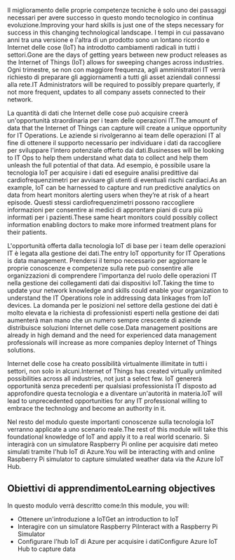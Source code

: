<!--Video script: It began with Personal Digital Assistants, then smartphones and now everything from smart watches to smart thermostats are connecting people with more information than ever before. Once limited to just PCs, the Internet now allows anything that has valuable information to go online. How does this trend have the potential to impact all aspects of IT professional’s role? More importantly, how can IT professionals prepare for the Internet of Things?-->

<span data-ttu-id="3477f-101">Il miglioramento delle proprie competenze tecniche è solo uno dei passaggi necessari per avere successo in questo mondo tecnologico in continua evoluzione.</span><span class="sxs-lookup"><span data-stu-id="3477f-101">Improving your hard skills is just one of the steps necessary for success in this changing technological landscape.</span></span> <span data-ttu-id="3477f-102">I tempi in cui passavano anni tra una versione e l'altra di un prodotto sono un lontano ricordo e Internet delle cose (IoT) ha introdotto cambiamenti radicali in tutti i settori.</span><span class="sxs-lookup"><span data-stu-id="3477f-102">Gone are the days of getting years between new product releases as the Internet of Things (IoT) allows for sweeping changes across industries.</span></span> <span data-ttu-id="3477f-103">Ogni trimestre, se non con maggiore frequenza, agli amministratori IT verrà richiesto di preparare gli aggiornamenti a tutti gli asset aziendali connessi alla rete.</span><span class="sxs-lookup"><span data-stu-id="3477f-103">IT Administrators will be required to possibly prepare quarterly, if not more frequent, updates to all company assets connected to their network.</span></span>

<span data-ttu-id="3477f-104">La quantità di dati che Internet delle cose può acquisire creerà un'opportunità straordinaria per i team delle operazioni IT.</span><span class="sxs-lookup"><span data-stu-id="3477f-104">The amount of data that the Internet of Things can capture will create a unique opportunity for IT Operations.</span></span> <span data-ttu-id="3477f-105">Le aziende si rivolgeranno ai team delle operazioni IT al fine di ottenere il supporto necessario per individuare i dati da raccogliere per sviluppare l'intero potenziale offerto dai dati.</span><span class="sxs-lookup"><span data-stu-id="3477f-105">Businesses will be looking to IT Ops to help them understand what data to collect and help them unleash the full potential of that data.</span></span> <span data-ttu-id="3477f-106">Ad esempio, è possibile usare la tecnologia IoT per acquisire i dati ed eseguire analisi predittive dai cardiofrequenzimetri per avvisare gli utenti di eventuali rischi cardiaci.</span><span class="sxs-lookup"><span data-stu-id="3477f-106">As an example, IoT can be harnessed to capture and run predictive analytics on data from heart monitors alerting users when they’re at risk of a heart episode.</span></span> <span data-ttu-id="3477f-107">Questi stessi cardiofrequenzimetri possono raccogliere informazioni per consentire ai medici di approntare piani di cura più informati per i pazienti.</span><span class="sxs-lookup"><span data-stu-id="3477f-107">These same heart monitors could possibly collect information enabling doctors to make more informed treatment plans for their patients.</span></span>

<span data-ttu-id="3477f-108">L'opportunità offerta dalla tecnologia IoT di base per i team delle operazioni IT è legata alla gestione dei dati.</span><span class="sxs-lookup"><span data-stu-id="3477f-108">The entry IoT opportunity for IT Operations is data management.</span></span> <span data-ttu-id="3477f-109">Prendersi il tempo necessario per aggiornare le proprie conoscenze e competenze sulla rete può consentire alle organizzazioni di comprendere l'importanza del ruolo delle operazioni IT nella gestione dei collegamenti dati dai dispositivi IoT.</span><span class="sxs-lookup"><span data-stu-id="3477f-109">Taking the time to update your network knowledge and skills could enable your organization to understand the IT Operations role in addressing data linkages from IoT devices.</span></span> <span data-ttu-id="3477f-110">La domanda per le posizioni nel settore della gestione dei dati è molto elevata e la richiesta di professionisti esperti nella gestione dei dati aumenterà man mano che un numero sempre crescente di aziende distribuisce soluzioni Internet delle cose.</span><span class="sxs-lookup"><span data-stu-id="3477f-110">Data management positions are already in high demand and the need for experienced data management professionals will increase as more companies deploy Internet of Things solutions.</span></span>

<span data-ttu-id="3477f-111">Internet delle cose ha creato possibilità virtualmente illimitate in tutti i settori, non solo in alcuni.</span><span class="sxs-lookup"><span data-stu-id="3477f-111">Internet of Things has created virtually unlimited possibilities across all industries, not just a select few.</span></span> <span data-ttu-id="3477f-112">IoT genererà opportunità senza precedenti per qualsiasi professionista IT disposto ad approfondire questa tecnologia e a diventare un'autorità in materia.</span><span class="sxs-lookup"><span data-stu-id="3477f-112">IoT will lead to unprecedented opportunities for any IT professional willing to embrace the technology and become an authority in it.</span></span>

 <span data-ttu-id="3477f-113">Nel resto del modulo queste importanti conoscenze sulla tecnologia IoT verranno applicate a uno scenario reale.</span><span class="sxs-lookup"><span data-stu-id="3477f-113">The rest of this module will take this foundational knowledge of IoT and apply it to a real world scenario.</span></span> <span data-ttu-id="3477f-114">Si interagirà con un simulatore Raspberry Pi online per acquisire dati meteo simulati tramite l'hub IoT di Azure.</span><span class="sxs-lookup"><span data-stu-id="3477f-114">You will be interacting with and online Raspberry Pi simulator to capture simulated weather data via the Azure IoT Hub.</span></span>

 ## <a name="learning-objectives"></a><span data-ttu-id="3477f-115">Obiettivi di apprendimento</span><span class="sxs-lookup"><span data-stu-id="3477f-115">Learning objectives</span></span>
 <span data-ttu-id="3477f-116">In questo modulo verrà descritto come:</span><span class="sxs-lookup"><span data-stu-id="3477f-116">In this module, you will:</span></span>
  - <span data-ttu-id="3477f-117">Ottenere un'introduzione a IoT</span><span class="sxs-lookup"><span data-stu-id="3477f-117">Get an introduction to IoT</span></span>
  - <span data-ttu-id="3477f-118">Interagire con un simulatore Raspberry Pi</span><span class="sxs-lookup"><span data-stu-id="3477f-118">Interact with a Raspberry Pi Simulator</span></span>
  - <span data-ttu-id="3477f-119">Configurare l'hub IoT di Azure per acquisire i dati</span><span class="sxs-lookup"><span data-stu-id="3477f-119">Configure Azure IoT Hub to capture data</span></span>

<!--Reference links: 
Move to end.
-   Introduction to Azure IoT:
    <https://mva.microsoft.com/training-courses/introduction-to-azure-iot-17611?l=uxXUIs4rD_606218965>

-   Azure Internet of Things:
    <https://www.microsoft.com/en-ca/internet-of-things/>-->
